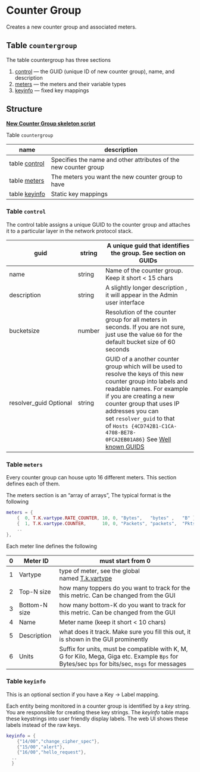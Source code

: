 # Counter Group

Creates a new counter group and associated meters.

## Table `countergroup`

The table countergroup has three sections

1. [control](/docs/lua/counter_group#table-control) — the GUID (unique ID of new counter group), name, and description
2. [meters](/docs/lua/counter_group#table-meters) — the meters and their variable types
3. [keyinfo](/docs/lua/counter_group#table-keyinfo) — fixed key mappings

## Structure

**[New Counter Group skeleton script](https://github.com/trisulnsm/trisul-scripts/blob/master/lua/skeletons/new_counter_group.lua)**

Table `countergroup`

| name                                                                        | description                                                      |
| --------------------------------------------------------------------------- | ---------------------------------------------------------------- |
| table [control](/docs/lua/counter_group#table-control) | Specifies the name and other attributes of the new counter group |
| table [meters](/docs/lua/counter_group#table-meters)   | The meters you want the new counter group to have                |
| table [keyinfo](/docs/lua/counter_group#table-keyinfo) | Static key mappings                                              |

### Table `control`

The control table assigns a unique GUID to the counter group and attaches it to a particular layer in the network protocol stack.

| guid                   | string | A unique guid that identifies the group. See section on GUIDs                                                                                                                                                                                                                                                                             |
| ---------------------- | ------ | ----------------------------------------------------------------------------------------------------------------------------------------------------------------------------------------------------------------------------------------------------------------------------------------------------------------------------------------- |
| name                   | string | Name of the counter group. Keep it short < 15 chars                                                                                                                                                                                                                                                                                       |
| description            | string | A slightly longer description , it will appear in the Admin user interface                                                                                                                                                                                                                                                                |
| bucketsize             | number | Resolution of the counter group for all meters in seconds. If you are not sure, just use the value `60` for the default bucket size of 60 seconds                                                                                                                                                                                         |
| resolver_guid Optional | string | GUID of a another counter group which will be used to resolve the keys of this new counter group into labels and readable names. For example if you are creating a new counter group that uses IP addresses you can set `resolver_guid` to that of `Hosts {4CD742B1-C1CA-4708-BE78-0FCA2EB01A86}` See [Well known GUIDS](/docs/ref/guid) |

### Table `meters`

Every counter group can house upto 16 different meters. This section defines each of them.

The meters section is an “array of arrays”, The typical format is the following

```lua
meters = {
    {  0, T.K.vartype.RATE_COUNTER, 10, 0, "Bytes",   "bytes" ,   "B" },
    {  1, T.K.vartype.COUNTER,      10, 0, "Packets", "packets",  "Pkts" },
    ..
},
```

Each meter line defines the following

| 0   | Meter ID      | must start from 0                                                                                                                               |
| --- | ------------- | ----------------------------------------------------------------------------------------------------------------------------------------------- |
| 1   | Vartype       | type of meter, see the global named [T.k.vartype](/docs/lua/obj_globalt#constantstkvartype)                             |
| 2   | Top-N size    | how many toppers do you want to track for the this metric. Can be changed from the GUI                                                          |
| 3   | Bottom-N size | how many bottom-K do you want to track for this metric. Can be changed from the GUI                                                             |
| 4   | Name          | Meter name (keep it short < 10 chars)                                                                                                           |
| 5   | Description   | what does it track. Make sure you fill this out, it is shown in the GUI prominently                                                             |
| 6   | Units         | Suffix for units, must be compatible with K, M, G for Kilo, Mega, Giga etc. Example `Bps` for Bytes/sec `bps` for bits/sec, `msgs` for messages |

### Table `keyinfo`

This is an optional section if you have a Key → Label mapping.

Each entity being monitored in a counter group is identified by a *key* string. You are responsible for creating these key strings. The *keyinfo* table maps these keystrings into user friendly display labels. The web UI shows these labels instead of the raw keys.

```lua
keyinfo = {
    {"14/00","change_cipher_spec"},
    {"15/00","alert"},
    {"16/00","hello_request"},
  ..
  }
```
